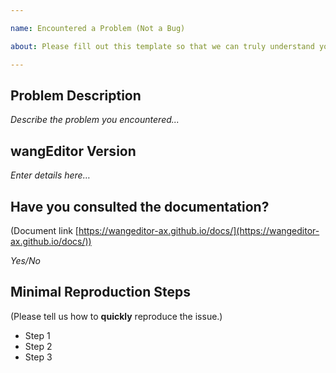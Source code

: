 ```yaml
---

name: Encountered a Problem (Not a Bug)

about: Please fill out this template so that we can truly understand your issue; otherwise, the issue will not be accepted!

---
```


## Problem Description

*Describe the problem you encountered...*

## wangEditor Version

*Enter details here…*

## Have you consulted the documentation?

(Document link [https://wangeditor-ax.github.io/docs/](https://wangeditor-ax.github.io/docs/))

*Yes/No*

## Minimal Reproduction Steps

(Please tell us how to **quickly** reproduce the issue.)

- Step 1
- Step 2
- Step 3
